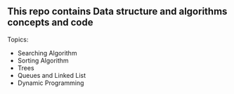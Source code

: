 <h2>This repo contains Data structure and algorithms concepts and code </h2>

Topics: 
- Searching Algorithm
- Sorting Algorithm
- Trees
- Queues and Linked List
- Dynamic Programming